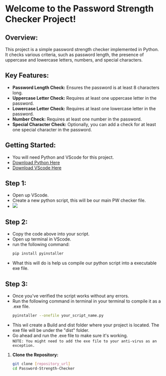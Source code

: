 # Welcome to the Password Strength Checker Project! 

## Overview:

This project is a simple password strength checker implemented in Python. It checks various criteria, such as password length, the presence of uppercase and lowercase letters, numbers, and special characters.

## Key Features:

- **Password Length Check:** Ensures the password is at least 8 characters long.
- **Uppercase Letter Check:** Requires at least one uppercase letter in the password.
- **Lowercase Letter Check:** Requires at least one lowercase letter in the password.
- **Number Check:** Requires at least one number in the password.
- **Special Character Check:** Optionally, you can add a check for at least one special character in the password.

## Getting Started:

- You will need Python and VScode for this project.
- <a href="https://www.python.org/downloads/"> Download Python Here</a>
- <a href="https://code.visualstudio.com/download"> Download VScode Here</a>

## Step 1:
- Open up VScode.
- Create a new python script, this will be our main PW checker file.
- ![](https://i.imgur.com/A5DMyG9.png)

## Step 2:
- Copy the code above into your script.
- Open up terminal in VScode.
- run the following command:
  ```bash
  pip install pyinstaller
- What this will do is help us compile our python script into a executable exe file.

## Step 3:
- Once you've verified the script works without any errors.
- Run the following command in terminal in your terminal to compile it as a .exe file. <br>
  ```bash
  pyinstaller --onefile your_script_name.py
- This wil create a Build and dist folder where your project is located. The exe file will be under the "dist" folder.
- Go ahead and run the .exe file to make sure it's working. <br>
`NOTE: You might need to add the exe file to your anti-virus as an exception.`

  






1. **Clone the Repository:**
   ```bash
   git clone [repository_url]
   cd Password-Strength-Checker
